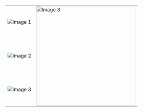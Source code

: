 
<table style="border-collapse: collapse;" align="center" >
  <tr>
    <td>
        <img src="https://skillicons.dev/icons?i=java,python,c,cs,cpp,javascript,typescript" alt="Image 1" >
    </td>
    <td rowspan="3">
      <img width="324" src="https://github-readme-stats.vercel.app/api/top-langs/?username=R-a-d-u&langs_count=12&hide_progress=false&layout=compact&theme=flag-india&border_radius=10&hide=css,c,c%2B%2B&size_weight=0.5&count_weight=0.5&exclude_repo=github-readme-stats" alt="Image 3" >
    </td>
  </tr>
  <tr>
    <td>
      <img src="https://skillicons.dev/icons?i=vite,angular,react,svelte,bootstrap,html,css" alt="Image 2" >
    </td>
  </tr>
  <tr>
    <td>
      <img src="https://skillicons.dev/icons?i=linux,mysql,gradle,firebase,vue,nodejs,pinia" alt="Image 3" >
    </td>
  </tr>
</table>

